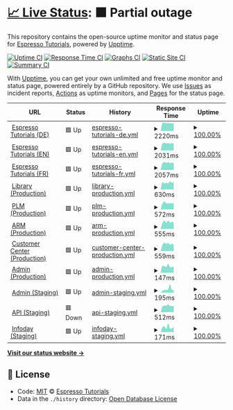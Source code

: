 # [📈 Live Status](https://espressotutorials.github.io/et-status): <!--live status--> **🟧 Partial outage**

This repository contains the open-source uptime monitor and status page for [Espresso Tutorials](https://espresso-tutorials.de), powered by [Upptime](https://github.com/upptime/upptime).

[![Uptime CI](https://github.com/koj-co/upptime/workflows/Uptime%20CI/badge.svg)](https://github.com/koj-co/upptime/actions?query=workflow%3A%22Uptime+CI%22)
[![Response Time CI](https://github.com/koj-co/upptime/workflows/Response%20Time%20CI/badge.svg)](https://github.com/koj-co/upptime/actions?query=workflow%3A%22Response+Time+CI%22)
[![Graphs CI](https://github.com/koj-co/upptime/workflows/Graphs%20CI/badge.svg)](https://github.com/koj-co/upptime/actions?query=workflow%3A%22Graphs+CI%22)
[![Static Site CI](https://github.com/koj-co/upptime/workflows/Static%20Site%20CI/badge.svg)](https://github.com/koj-co/upptime/actions?query=workflow%3A%22Static+Site+CI%22)
[![Summary CI](https://github.com/koj-co/upptime/workflows/Summary%20CI/badge.svg)](https://github.com/koj-co/upptime/actions?query=workflow%3A%22Summary+CI%22)

With [Upptime](https://upptime.js.org), you can get your own unlimited and free uptime monitor and status page, powered entirely by a GitHub repository. We use [Issues](https://github.com/espressotutorials/et-status/issues) as incident reports, [Actions](https://github.com/espressotutorials/et-status/actions) as uptime monitors, and [Pages](https://espressotutorials.github.io/et-status) for the status page.

<!--start: status pages-->
<!-- This summary is generated by Upptime (https://github.com/upptime/upptime) -->
<!-- Do not edit this manually, your changes will be overwritten -->
<!-- prettier-ignore -->
| URL | Status | History | Response Time | Uptime |
| --- | ------ | ------- | ------------- | ------ |
| <img alt="" src="https://favicons.githubusercontent.com/www.espresso-tutorials.de" height="13"> [Espresso Tutorials (DE)](https://www.espresso-tutorials.de) | 🟩 Up | [espresso-tutorials-de.yml](https://github.com/espressotutorials/et-status/commits/HEAD/history/espresso-tutorials-de.yml) | <details><summary><img alt="Response time graph" src="./graphs/espresso-tutorials-de/response-time-week.png" height="20"> 2220ms</summary><br><a href="https://espressotutorials.github.io/et-status/history/espresso-tutorials-de"><img alt="Response time 1518" src="https://img.shields.io/endpoint?url=https%3A%2F%2Fraw.githubusercontent.com%2Fespressotutorials%2Fet-status%2FHEAD%2Fapi%2Fespresso-tutorials-de%2Fresponse-time.json"></a><br><a href="https://espressotutorials.github.io/et-status/history/espresso-tutorials-de"><img alt="24-hour response time 2174" src="https://img.shields.io/endpoint?url=https%3A%2F%2Fraw.githubusercontent.com%2Fespressotutorials%2Fet-status%2FHEAD%2Fapi%2Fespresso-tutorials-de%2Fresponse-time-day.json"></a><br><a href="https://espressotutorials.github.io/et-status/history/espresso-tutorials-de"><img alt="7-day response time 2220" src="https://img.shields.io/endpoint?url=https%3A%2F%2Fraw.githubusercontent.com%2Fespressotutorials%2Fet-status%2FHEAD%2Fapi%2Fespresso-tutorials-de%2Fresponse-time-week.json"></a><br><a href="https://espressotutorials.github.io/et-status/history/espresso-tutorials-de"><img alt="30-day response time 2054" src="https://img.shields.io/endpoint?url=https%3A%2F%2Fraw.githubusercontent.com%2Fespressotutorials%2Fet-status%2FHEAD%2Fapi%2Fespresso-tutorials-de%2Fresponse-time-month.json"></a><br><a href="https://espressotutorials.github.io/et-status/history/espresso-tutorials-de"><img alt="1-year response time 1518" src="https://img.shields.io/endpoint?url=https%3A%2F%2Fraw.githubusercontent.com%2Fespressotutorials%2Fet-status%2FHEAD%2Fapi%2Fespresso-tutorials-de%2Fresponse-time-year.json"></a></details> | <details><summary><a href="https://espressotutorials.github.io/et-status/history/espresso-tutorials-de">100.00%</a></summary><a href="https://espressotutorials.github.io/et-status/history/espresso-tutorials-de"><img alt="All-time uptime 100.00%" src="https://img.shields.io/endpoint?url=https%3A%2F%2Fraw.githubusercontent.com%2Fespressotutorials%2Fet-status%2FHEAD%2Fapi%2Fespresso-tutorials-de%2Fuptime.json"></a><br><a href="https://espressotutorials.github.io/et-status/history/espresso-tutorials-de"><img alt="24-hour uptime 100.00%" src="https://img.shields.io/endpoint?url=https%3A%2F%2Fraw.githubusercontent.com%2Fespressotutorials%2Fet-status%2FHEAD%2Fapi%2Fespresso-tutorials-de%2Fuptime-day.json"></a><br><a href="https://espressotutorials.github.io/et-status/history/espresso-tutorials-de"><img alt="7-day uptime 100.00%" src="https://img.shields.io/endpoint?url=https%3A%2F%2Fraw.githubusercontent.com%2Fespressotutorials%2Fet-status%2FHEAD%2Fapi%2Fespresso-tutorials-de%2Fuptime-week.json"></a><br><a href="https://espressotutorials.github.io/et-status/history/espresso-tutorials-de"><img alt="30-day uptime 100.00%" src="https://img.shields.io/endpoint?url=https%3A%2F%2Fraw.githubusercontent.com%2Fespressotutorials%2Fet-status%2FHEAD%2Fapi%2Fespresso-tutorials-de%2Fuptime-month.json"></a><br><a href="https://espressotutorials.github.io/et-status/history/espresso-tutorials-de"><img alt="1-year uptime 100.00%" src="https://img.shields.io/endpoint?url=https%3A%2F%2Fraw.githubusercontent.com%2Fespressotutorials%2Fet-status%2FHEAD%2Fapi%2Fespresso-tutorials-de%2Fuptime-year.json"></a></details>
| <img alt="" src="https://favicons.githubusercontent.com/www.espresso-tutorials.com" height="13"> [Espresso Tutorials (EN)](https://www.espresso-tutorials.com) | 🟩 Up | [espresso-tutorials-en.yml](https://github.com/espressotutorials/et-status/commits/HEAD/history/espresso-tutorials-en.yml) | <details><summary><img alt="Response time graph" src="./graphs/espresso-tutorials-en/response-time-week.png" height="20"> 2031ms</summary><br><a href="https://espressotutorials.github.io/et-status/history/espresso-tutorials-en"><img alt="Response time 1087" src="https://img.shields.io/endpoint?url=https%3A%2F%2Fraw.githubusercontent.com%2Fespressotutorials%2Fet-status%2FHEAD%2Fapi%2Fespresso-tutorials-en%2Fresponse-time.json"></a><br><a href="https://espressotutorials.github.io/et-status/history/espresso-tutorials-en"><img alt="24-hour response time 1943" src="https://img.shields.io/endpoint?url=https%3A%2F%2Fraw.githubusercontent.com%2Fespressotutorials%2Fet-status%2FHEAD%2Fapi%2Fespresso-tutorials-en%2Fresponse-time-day.json"></a><br><a href="https://espressotutorials.github.io/et-status/history/espresso-tutorials-en"><img alt="7-day response time 2031" src="https://img.shields.io/endpoint?url=https%3A%2F%2Fraw.githubusercontent.com%2Fespressotutorials%2Fet-status%2FHEAD%2Fapi%2Fespresso-tutorials-en%2Fresponse-time-week.json"></a><br><a href="https://espressotutorials.github.io/et-status/history/espresso-tutorials-en"><img alt="30-day response time 1867" src="https://img.shields.io/endpoint?url=https%3A%2F%2Fraw.githubusercontent.com%2Fespressotutorials%2Fet-status%2FHEAD%2Fapi%2Fespresso-tutorials-en%2Fresponse-time-month.json"></a><br><a href="https://espressotutorials.github.io/et-status/history/espresso-tutorials-en"><img alt="1-year response time 1087" src="https://img.shields.io/endpoint?url=https%3A%2F%2Fraw.githubusercontent.com%2Fespressotutorials%2Fet-status%2FHEAD%2Fapi%2Fespresso-tutorials-en%2Fresponse-time-year.json"></a></details> | <details><summary><a href="https://espressotutorials.github.io/et-status/history/espresso-tutorials-en">100.00%</a></summary><a href="https://espressotutorials.github.io/et-status/history/espresso-tutorials-en"><img alt="All-time uptime 100.00%" src="https://img.shields.io/endpoint?url=https%3A%2F%2Fraw.githubusercontent.com%2Fespressotutorials%2Fet-status%2FHEAD%2Fapi%2Fespresso-tutorials-en%2Fuptime.json"></a><br><a href="https://espressotutorials.github.io/et-status/history/espresso-tutorials-en"><img alt="24-hour uptime 100.00%" src="https://img.shields.io/endpoint?url=https%3A%2F%2Fraw.githubusercontent.com%2Fespressotutorials%2Fet-status%2FHEAD%2Fapi%2Fespresso-tutorials-en%2Fuptime-day.json"></a><br><a href="https://espressotutorials.github.io/et-status/history/espresso-tutorials-en"><img alt="7-day uptime 100.00%" src="https://img.shields.io/endpoint?url=https%3A%2F%2Fraw.githubusercontent.com%2Fespressotutorials%2Fet-status%2FHEAD%2Fapi%2Fespresso-tutorials-en%2Fuptime-week.json"></a><br><a href="https://espressotutorials.github.io/et-status/history/espresso-tutorials-en"><img alt="30-day uptime 100.00%" src="https://img.shields.io/endpoint?url=https%3A%2F%2Fraw.githubusercontent.com%2Fespressotutorials%2Fet-status%2FHEAD%2Fapi%2Fespresso-tutorials-en%2Fuptime-month.json"></a><br><a href="https://espressotutorials.github.io/et-status/history/espresso-tutorials-en"><img alt="1-year uptime 100.00%" src="https://img.shields.io/endpoint?url=https%3A%2F%2Fraw.githubusercontent.com%2Fespressotutorials%2Fet-status%2FHEAD%2Fapi%2Fespresso-tutorials-en%2Fuptime-year.json"></a></details>
| <img alt="" src="https://favicons.githubusercontent.com/www.espresso-tutorials.fr" height="13"> [Espresso Tutorials (FR)](https://www.espresso-tutorials.fr) | 🟩 Up | [espresso-tutorials-fr.yml](https://github.com/espressotutorials/et-status/commits/HEAD/history/espresso-tutorials-fr.yml) | <details><summary><img alt="Response time graph" src="./graphs/espresso-tutorials-fr/response-time-week.png" height="20"> 2057ms</summary><br><a href="https://espressotutorials.github.io/et-status/history/espresso-tutorials-fr"><img alt="Response time 1682" src="https://img.shields.io/endpoint?url=https%3A%2F%2Fraw.githubusercontent.com%2Fespressotutorials%2Fet-status%2FHEAD%2Fapi%2Fespresso-tutorials-fr%2Fresponse-time.json"></a><br><a href="https://espressotutorials.github.io/et-status/history/espresso-tutorials-fr"><img alt="24-hour response time 2001" src="https://img.shields.io/endpoint?url=https%3A%2F%2Fraw.githubusercontent.com%2Fespressotutorials%2Fet-status%2FHEAD%2Fapi%2Fespresso-tutorials-fr%2Fresponse-time-day.json"></a><br><a href="https://espressotutorials.github.io/et-status/history/espresso-tutorials-fr"><img alt="7-day response time 2057" src="https://img.shields.io/endpoint?url=https%3A%2F%2Fraw.githubusercontent.com%2Fespressotutorials%2Fet-status%2FHEAD%2Fapi%2Fespresso-tutorials-fr%2Fresponse-time-week.json"></a><br><a href="https://espressotutorials.github.io/et-status/history/espresso-tutorials-fr"><img alt="30-day response time 1926" src="https://img.shields.io/endpoint?url=https%3A%2F%2Fraw.githubusercontent.com%2Fespressotutorials%2Fet-status%2FHEAD%2Fapi%2Fespresso-tutorials-fr%2Fresponse-time-month.json"></a><br><a href="https://espressotutorials.github.io/et-status/history/espresso-tutorials-fr"><img alt="1-year response time 1682" src="https://img.shields.io/endpoint?url=https%3A%2F%2Fraw.githubusercontent.com%2Fespressotutorials%2Fet-status%2FHEAD%2Fapi%2Fespresso-tutorials-fr%2Fresponse-time-year.json"></a></details> | <details><summary><a href="https://espressotutorials.github.io/et-status/history/espresso-tutorials-fr">100.00%</a></summary><a href="https://espressotutorials.github.io/et-status/history/espresso-tutorials-fr"><img alt="All-time uptime 100.00%" src="https://img.shields.io/endpoint?url=https%3A%2F%2Fraw.githubusercontent.com%2Fespressotutorials%2Fet-status%2FHEAD%2Fapi%2Fespresso-tutorials-fr%2Fuptime.json"></a><br><a href="https://espressotutorials.github.io/et-status/history/espresso-tutorials-fr"><img alt="24-hour uptime 100.00%" src="https://img.shields.io/endpoint?url=https%3A%2F%2Fraw.githubusercontent.com%2Fespressotutorials%2Fet-status%2FHEAD%2Fapi%2Fespresso-tutorials-fr%2Fuptime-day.json"></a><br><a href="https://espressotutorials.github.io/et-status/history/espresso-tutorials-fr"><img alt="7-day uptime 100.00%" src="https://img.shields.io/endpoint?url=https%3A%2F%2Fraw.githubusercontent.com%2Fespressotutorials%2Fet-status%2FHEAD%2Fapi%2Fespresso-tutorials-fr%2Fuptime-week.json"></a><br><a href="https://espressotutorials.github.io/et-status/history/espresso-tutorials-fr"><img alt="30-day uptime 100.00%" src="https://img.shields.io/endpoint?url=https%3A%2F%2Fraw.githubusercontent.com%2Fespressotutorials%2Fet-status%2FHEAD%2Fapi%2Fespresso-tutorials-fr%2Fuptime-month.json"></a><br><a href="https://espressotutorials.github.io/et-status/history/espresso-tutorials-fr"><img alt="1-year uptime 100.00%" src="https://img.shields.io/endpoint?url=https%3A%2F%2Fraw.githubusercontent.com%2Fespressotutorials%2Fet-status%2FHEAD%2Fapi%2Fespresso-tutorials-fr%2Fuptime-year.json"></a></details>
| <img alt="" src="https://favicons.githubusercontent.com/et.training" height="13"> [Library (Production)](https://et.training) | 🟩 Up | [library-production.yml](https://github.com/espressotutorials/et-status/commits/HEAD/history/library-production.yml) | <details><summary><img alt="Response time graph" src="./graphs/library-production/response-time-week.png" height="20"> 630ms</summary><br><a href="https://espressotutorials.github.io/et-status/history/library-production"><img alt="Response time 563" src="https://img.shields.io/endpoint?url=https%3A%2F%2Fraw.githubusercontent.com%2Fespressotutorials%2Fet-status%2FHEAD%2Fapi%2Flibrary-production%2Fresponse-time.json"></a><br><a href="https://espressotutorials.github.io/et-status/history/library-production"><img alt="24-hour response time 664" src="https://img.shields.io/endpoint?url=https%3A%2F%2Fraw.githubusercontent.com%2Fespressotutorials%2Fet-status%2FHEAD%2Fapi%2Flibrary-production%2Fresponse-time-day.json"></a><br><a href="https://espressotutorials.github.io/et-status/history/library-production"><img alt="7-day response time 630" src="https://img.shields.io/endpoint?url=https%3A%2F%2Fraw.githubusercontent.com%2Fespressotutorials%2Fet-status%2FHEAD%2Fapi%2Flibrary-production%2Fresponse-time-week.json"></a><br><a href="https://espressotutorials.github.io/et-status/history/library-production"><img alt="30-day response time 594" src="https://img.shields.io/endpoint?url=https%3A%2F%2Fraw.githubusercontent.com%2Fespressotutorials%2Fet-status%2FHEAD%2Fapi%2Flibrary-production%2Fresponse-time-month.json"></a><br><a href="https://espressotutorials.github.io/et-status/history/library-production"><img alt="1-year response time 563" src="https://img.shields.io/endpoint?url=https%3A%2F%2Fraw.githubusercontent.com%2Fespressotutorials%2Fet-status%2FHEAD%2Fapi%2Flibrary-production%2Fresponse-time-year.json"></a></details> | <details><summary><a href="https://espressotutorials.github.io/et-status/history/library-production">100.00%</a></summary><a href="https://espressotutorials.github.io/et-status/history/library-production"><img alt="All-time uptime 100.00%" src="https://img.shields.io/endpoint?url=https%3A%2F%2Fraw.githubusercontent.com%2Fespressotutorials%2Fet-status%2FHEAD%2Fapi%2Flibrary-production%2Fuptime.json"></a><br><a href="https://espressotutorials.github.io/et-status/history/library-production"><img alt="24-hour uptime 100.00%" src="https://img.shields.io/endpoint?url=https%3A%2F%2Fraw.githubusercontent.com%2Fespressotutorials%2Fet-status%2FHEAD%2Fapi%2Flibrary-production%2Fuptime-day.json"></a><br><a href="https://espressotutorials.github.io/et-status/history/library-production"><img alt="7-day uptime 100.00%" src="https://img.shields.io/endpoint?url=https%3A%2F%2Fraw.githubusercontent.com%2Fespressotutorials%2Fet-status%2FHEAD%2Fapi%2Flibrary-production%2Fuptime-week.json"></a><br><a href="https://espressotutorials.github.io/et-status/history/library-production"><img alt="30-day uptime 100.00%" src="https://img.shields.io/endpoint?url=https%3A%2F%2Fraw.githubusercontent.com%2Fespressotutorials%2Fet-status%2FHEAD%2Fapi%2Flibrary-production%2Fuptime-month.json"></a><br><a href="https://espressotutorials.github.io/et-status/history/library-production"><img alt="1-year uptime 100.00%" src="https://img.shields.io/endpoint?url=https%3A%2F%2Fraw.githubusercontent.com%2Fespressotutorials%2Fet-status%2FHEAD%2Fapi%2Flibrary-production%2Fuptime-year.json"></a></details>
| <img alt="" src="https://favicons.githubusercontent.com/et-plm.de" height="13"> [PLM (Production)](https://et-plm.de) | 🟩 Up | [plm-production.yml](https://github.com/espressotutorials/et-status/commits/HEAD/history/plm-production.yml) | <details><summary><img alt="Response time graph" src="./graphs/plm-production/response-time-week.png" height="20"> 572ms</summary><br><a href="https://espressotutorials.github.io/et-status/history/plm-production"><img alt="Response time 624" src="https://img.shields.io/endpoint?url=https%3A%2F%2Fraw.githubusercontent.com%2Fespressotutorials%2Fet-status%2FHEAD%2Fapi%2Fplm-production%2Fresponse-time.json"></a><br><a href="https://espressotutorials.github.io/et-status/history/plm-production"><img alt="24-hour response time 539" src="https://img.shields.io/endpoint?url=https%3A%2F%2Fraw.githubusercontent.com%2Fespressotutorials%2Fet-status%2FHEAD%2Fapi%2Fplm-production%2Fresponse-time-day.json"></a><br><a href="https://espressotutorials.github.io/et-status/history/plm-production"><img alt="7-day response time 572" src="https://img.shields.io/endpoint?url=https%3A%2F%2Fraw.githubusercontent.com%2Fespressotutorials%2Fet-status%2FHEAD%2Fapi%2Fplm-production%2Fresponse-time-week.json"></a><br><a href="https://espressotutorials.github.io/et-status/history/plm-production"><img alt="30-day response time 607" src="https://img.shields.io/endpoint?url=https%3A%2F%2Fraw.githubusercontent.com%2Fespressotutorials%2Fet-status%2FHEAD%2Fapi%2Fplm-production%2Fresponse-time-month.json"></a><br><a href="https://espressotutorials.github.io/et-status/history/plm-production"><img alt="1-year response time 624" src="https://img.shields.io/endpoint?url=https%3A%2F%2Fraw.githubusercontent.com%2Fespressotutorials%2Fet-status%2FHEAD%2Fapi%2Fplm-production%2Fresponse-time-year.json"></a></details> | <details><summary><a href="https://espressotutorials.github.io/et-status/history/plm-production">100.00%</a></summary><a href="https://espressotutorials.github.io/et-status/history/plm-production"><img alt="All-time uptime 100.00%" src="https://img.shields.io/endpoint?url=https%3A%2F%2Fraw.githubusercontent.com%2Fespressotutorials%2Fet-status%2FHEAD%2Fapi%2Fplm-production%2Fuptime.json"></a><br><a href="https://espressotutorials.github.io/et-status/history/plm-production"><img alt="24-hour uptime 100.00%" src="https://img.shields.io/endpoint?url=https%3A%2F%2Fraw.githubusercontent.com%2Fespressotutorials%2Fet-status%2FHEAD%2Fapi%2Fplm-production%2Fuptime-day.json"></a><br><a href="https://espressotutorials.github.io/et-status/history/plm-production"><img alt="7-day uptime 100.00%" src="https://img.shields.io/endpoint?url=https%3A%2F%2Fraw.githubusercontent.com%2Fespressotutorials%2Fet-status%2FHEAD%2Fapi%2Fplm-production%2Fuptime-week.json"></a><br><a href="https://espressotutorials.github.io/et-status/history/plm-production"><img alt="30-day uptime 100.00%" src="https://img.shields.io/endpoint?url=https%3A%2F%2Fraw.githubusercontent.com%2Fespressotutorials%2Fet-status%2FHEAD%2Fapi%2Fplm-production%2Fuptime-month.json"></a><br><a href="https://espressotutorials.github.io/et-status/history/plm-production"><img alt="1-year uptime 100.00%" src="https://img.shields.io/endpoint?url=https%3A%2F%2Fraw.githubusercontent.com%2Fespressotutorials%2Fet-status%2FHEAD%2Fapi%2Fplm-production%2Fuptime-year.json"></a></details>
| <img alt="" src="https://favicons.githubusercontent.com/et-arm.de" height="13"> [ARM (Production)](https://et-arm.de) | 🟩 Up | [arm-production.yml](https://github.com/espressotutorials/et-status/commits/HEAD/history/arm-production.yml) | <details><summary><img alt="Response time graph" src="./graphs/arm-production/response-time-week.png" height="20"> 555ms</summary><br><a href="https://espressotutorials.github.io/et-status/history/arm-production"><img alt="Response time 571" src="https://img.shields.io/endpoint?url=https%3A%2F%2Fraw.githubusercontent.com%2Fespressotutorials%2Fet-status%2FHEAD%2Fapi%2Farm-production%2Fresponse-time.json"></a><br><a href="https://espressotutorials.github.io/et-status/history/arm-production"><img alt="24-hour response time 509" src="https://img.shields.io/endpoint?url=https%3A%2F%2Fraw.githubusercontent.com%2Fespressotutorials%2Fet-status%2FHEAD%2Fapi%2Farm-production%2Fresponse-time-day.json"></a><br><a href="https://espressotutorials.github.io/et-status/history/arm-production"><img alt="7-day response time 555" src="https://img.shields.io/endpoint?url=https%3A%2F%2Fraw.githubusercontent.com%2Fespressotutorials%2Fet-status%2FHEAD%2Fapi%2Farm-production%2Fresponse-time-week.json"></a><br><a href="https://espressotutorials.github.io/et-status/history/arm-production"><img alt="30-day response time 572" src="https://img.shields.io/endpoint?url=https%3A%2F%2Fraw.githubusercontent.com%2Fespressotutorials%2Fet-status%2FHEAD%2Fapi%2Farm-production%2Fresponse-time-month.json"></a><br><a href="https://espressotutorials.github.io/et-status/history/arm-production"><img alt="1-year response time 571" src="https://img.shields.io/endpoint?url=https%3A%2F%2Fraw.githubusercontent.com%2Fespressotutorials%2Fet-status%2FHEAD%2Fapi%2Farm-production%2Fresponse-time-year.json"></a></details> | <details><summary><a href="https://espressotutorials.github.io/et-status/history/arm-production">100.00%</a></summary><a href="https://espressotutorials.github.io/et-status/history/arm-production"><img alt="All-time uptime 100.00%" src="https://img.shields.io/endpoint?url=https%3A%2F%2Fraw.githubusercontent.com%2Fespressotutorials%2Fet-status%2FHEAD%2Fapi%2Farm-production%2Fuptime.json"></a><br><a href="https://espressotutorials.github.io/et-status/history/arm-production"><img alt="24-hour uptime 100.00%" src="https://img.shields.io/endpoint?url=https%3A%2F%2Fraw.githubusercontent.com%2Fespressotutorials%2Fet-status%2FHEAD%2Fapi%2Farm-production%2Fuptime-day.json"></a><br><a href="https://espressotutorials.github.io/et-status/history/arm-production"><img alt="7-day uptime 100.00%" src="https://img.shields.io/endpoint?url=https%3A%2F%2Fraw.githubusercontent.com%2Fespressotutorials%2Fet-status%2FHEAD%2Fapi%2Farm-production%2Fuptime-week.json"></a><br><a href="https://espressotutorials.github.io/et-status/history/arm-production"><img alt="30-day uptime 100.00%" src="https://img.shields.io/endpoint?url=https%3A%2F%2Fraw.githubusercontent.com%2Fespressotutorials%2Fet-status%2FHEAD%2Fapi%2Farm-production%2Fuptime-month.json"></a><br><a href="https://espressotutorials.github.io/et-status/history/arm-production"><img alt="1-year uptime 100.00%" src="https://img.shields.io/endpoint?url=https%3A%2F%2Fraw.githubusercontent.com%2Fespressotutorials%2Fet-status%2FHEAD%2Fapi%2Farm-production%2Fuptime-year.json"></a></details>
| <img alt="" src="https://favicons.githubusercontent.com/et-customer.de" height="13"> [Customer Center (Production)](https://et-customer.de) | 🟩 Up | [customer-center-production.yml](https://github.com/espressotutorials/et-status/commits/HEAD/history/customer-center-production.yml) | <details><summary><img alt="Response time graph" src="./graphs/customer-center-production/response-time-week.png" height="20"> 559ms</summary><br><a href="https://espressotutorials.github.io/et-status/history/customer-center-production"><img alt="Response time 569" src="https://img.shields.io/endpoint?url=https%3A%2F%2Fraw.githubusercontent.com%2Fespressotutorials%2Fet-status%2FHEAD%2Fapi%2Fcustomer-center-production%2Fresponse-time.json"></a><br><a href="https://espressotutorials.github.io/et-status/history/customer-center-production"><img alt="24-hour response time 484" src="https://img.shields.io/endpoint?url=https%3A%2F%2Fraw.githubusercontent.com%2Fespressotutorials%2Fet-status%2FHEAD%2Fapi%2Fcustomer-center-production%2Fresponse-time-day.json"></a><br><a href="https://espressotutorials.github.io/et-status/history/customer-center-production"><img alt="7-day response time 559" src="https://img.shields.io/endpoint?url=https%3A%2F%2Fraw.githubusercontent.com%2Fespressotutorials%2Fet-status%2FHEAD%2Fapi%2Fcustomer-center-production%2Fresponse-time-week.json"></a><br><a href="https://espressotutorials.github.io/et-status/history/customer-center-production"><img alt="30-day response time 570" src="https://img.shields.io/endpoint?url=https%3A%2F%2Fraw.githubusercontent.com%2Fespressotutorials%2Fet-status%2FHEAD%2Fapi%2Fcustomer-center-production%2Fresponse-time-month.json"></a><br><a href="https://espressotutorials.github.io/et-status/history/customer-center-production"><img alt="1-year response time 569" src="https://img.shields.io/endpoint?url=https%3A%2F%2Fraw.githubusercontent.com%2Fespressotutorials%2Fet-status%2FHEAD%2Fapi%2Fcustomer-center-production%2Fresponse-time-year.json"></a></details> | <details><summary><a href="https://espressotutorials.github.io/et-status/history/customer-center-production">100.00%</a></summary><a href="https://espressotutorials.github.io/et-status/history/customer-center-production"><img alt="All-time uptime 100.00%" src="https://img.shields.io/endpoint?url=https%3A%2F%2Fraw.githubusercontent.com%2Fespressotutorials%2Fet-status%2FHEAD%2Fapi%2Fcustomer-center-production%2Fuptime.json"></a><br><a href="https://espressotutorials.github.io/et-status/history/customer-center-production"><img alt="24-hour uptime 100.00%" src="https://img.shields.io/endpoint?url=https%3A%2F%2Fraw.githubusercontent.com%2Fespressotutorials%2Fet-status%2FHEAD%2Fapi%2Fcustomer-center-production%2Fuptime-day.json"></a><br><a href="https://espressotutorials.github.io/et-status/history/customer-center-production"><img alt="7-day uptime 100.00%" src="https://img.shields.io/endpoint?url=https%3A%2F%2Fraw.githubusercontent.com%2Fespressotutorials%2Fet-status%2FHEAD%2Fapi%2Fcustomer-center-production%2Fuptime-week.json"></a><br><a href="https://espressotutorials.github.io/et-status/history/customer-center-production"><img alt="30-day uptime 100.00%" src="https://img.shields.io/endpoint?url=https%3A%2F%2Fraw.githubusercontent.com%2Fespressotutorials%2Fet-status%2FHEAD%2Fapi%2Fcustomer-center-production%2Fuptime-month.json"></a><br><a href="https://espressotutorials.github.io/et-status/history/customer-center-production"><img alt="1-year uptime 100.00%" src="https://img.shields.io/endpoint?url=https%3A%2F%2Fraw.githubusercontent.com%2Fespressotutorials%2Fet-status%2FHEAD%2Fapi%2Fcustomer-center-production%2Fuptime-year.json"></a></details>
| <img alt="" src="https://favicons.githubusercontent.com/null" height="13"> [Admin (Production)](admin.espresso-tutorials.com) | 🟩 Up | [admin-production.yml](https://github.com/espressotutorials/et-status/commits/HEAD/history/admin-production.yml) | <details><summary><img alt="Response time graph" src="./graphs/admin-production/response-time-week.png" height="20"> 147ms</summary><br><a href="https://espressotutorials.github.io/et-status/history/admin-production"><img alt="Response time 219" src="https://img.shields.io/endpoint?url=https%3A%2F%2Fraw.githubusercontent.com%2Fespressotutorials%2Fet-status%2FHEAD%2Fapi%2Fadmin-production%2Fresponse-time.json"></a><br><a href="https://espressotutorials.github.io/et-status/history/admin-production"><img alt="24-hour response time 137" src="https://img.shields.io/endpoint?url=https%3A%2F%2Fraw.githubusercontent.com%2Fespressotutorials%2Fet-status%2FHEAD%2Fapi%2Fadmin-production%2Fresponse-time-day.json"></a><br><a href="https://espressotutorials.github.io/et-status/history/admin-production"><img alt="7-day response time 147" src="https://img.shields.io/endpoint?url=https%3A%2F%2Fraw.githubusercontent.com%2Fespressotutorials%2Fet-status%2FHEAD%2Fapi%2Fadmin-production%2Fresponse-time-week.json"></a><br><a href="https://espressotutorials.github.io/et-status/history/admin-production"><img alt="30-day response time 201" src="https://img.shields.io/endpoint?url=https%3A%2F%2Fraw.githubusercontent.com%2Fespressotutorials%2Fet-status%2FHEAD%2Fapi%2Fadmin-production%2Fresponse-time-month.json"></a><br><a href="https://espressotutorials.github.io/et-status/history/admin-production"><img alt="1-year response time 219" src="https://img.shields.io/endpoint?url=https%3A%2F%2Fraw.githubusercontent.com%2Fespressotutorials%2Fet-status%2FHEAD%2Fapi%2Fadmin-production%2Fresponse-time-year.json"></a></details> | <details><summary><a href="https://espressotutorials.github.io/et-status/history/admin-production">100.00%</a></summary><a href="https://espressotutorials.github.io/et-status/history/admin-production"><img alt="All-time uptime 100.00%" src="https://img.shields.io/endpoint?url=https%3A%2F%2Fraw.githubusercontent.com%2Fespressotutorials%2Fet-status%2FHEAD%2Fapi%2Fadmin-production%2Fuptime.json"></a><br><a href="https://espressotutorials.github.io/et-status/history/admin-production"><img alt="24-hour uptime 100.00%" src="https://img.shields.io/endpoint?url=https%3A%2F%2Fraw.githubusercontent.com%2Fespressotutorials%2Fet-status%2FHEAD%2Fapi%2Fadmin-production%2Fuptime-day.json"></a><br><a href="https://espressotutorials.github.io/et-status/history/admin-production"><img alt="7-day uptime 100.00%" src="https://img.shields.io/endpoint?url=https%3A%2F%2Fraw.githubusercontent.com%2Fespressotutorials%2Fet-status%2FHEAD%2Fapi%2Fadmin-production%2Fuptime-week.json"></a><br><a href="https://espressotutorials.github.io/et-status/history/admin-production"><img alt="30-day uptime 100.00%" src="https://img.shields.io/endpoint?url=https%3A%2F%2Fraw.githubusercontent.com%2Fespressotutorials%2Fet-status%2FHEAD%2Fapi%2Fadmin-production%2Fuptime-month.json"></a><br><a href="https://espressotutorials.github.io/et-status/history/admin-production"><img alt="1-year uptime 100.00%" src="https://img.shields.io/endpoint?url=https%3A%2F%2Fraw.githubusercontent.com%2Fespressotutorials%2Fet-status%2FHEAD%2Fapi%2Fadmin-production%2Fuptime-year.json"></a></details>
| <img alt="" src="https://favicons.githubusercontent.com/null" height="13"> [Admin (Staging)](staging.admin.espresso-tutorials.com) | 🟩 Up | [admin-staging.yml](https://github.com/espressotutorials/et-status/commits/HEAD/history/admin-staging.yml) | <details><summary><img alt="Response time graph" src="./graphs/admin-staging/response-time-week.png" height="20"> 195ms</summary><br><a href="https://espressotutorials.github.io/et-status/history/admin-staging"><img alt="Response time 195" src="https://img.shields.io/endpoint?url=https%3A%2F%2Fraw.githubusercontent.com%2Fespressotutorials%2Fet-status%2FHEAD%2Fapi%2Fadmin-staging%2Fresponse-time.json"></a><br><a href="https://espressotutorials.github.io/et-status/history/admin-staging"><img alt="24-hour response time 144" src="https://img.shields.io/endpoint?url=https%3A%2F%2Fraw.githubusercontent.com%2Fespressotutorials%2Fet-status%2FHEAD%2Fapi%2Fadmin-staging%2Fresponse-time-day.json"></a><br><a href="https://espressotutorials.github.io/et-status/history/admin-staging"><img alt="7-day response time 195" src="https://img.shields.io/endpoint?url=https%3A%2F%2Fraw.githubusercontent.com%2Fespressotutorials%2Fet-status%2FHEAD%2Fapi%2Fadmin-staging%2Fresponse-time-week.json"></a><br><a href="https://espressotutorials.github.io/et-status/history/admin-staging"><img alt="30-day response time 200" src="https://img.shields.io/endpoint?url=https%3A%2F%2Fraw.githubusercontent.com%2Fespressotutorials%2Fet-status%2FHEAD%2Fapi%2Fadmin-staging%2Fresponse-time-month.json"></a><br><a href="https://espressotutorials.github.io/et-status/history/admin-staging"><img alt="1-year response time 195" src="https://img.shields.io/endpoint?url=https%3A%2F%2Fraw.githubusercontent.com%2Fespressotutorials%2Fet-status%2FHEAD%2Fapi%2Fadmin-staging%2Fresponse-time-year.json"></a></details> | <details><summary><a href="https://espressotutorials.github.io/et-status/history/admin-staging">100.00%</a></summary><a href="https://espressotutorials.github.io/et-status/history/admin-staging"><img alt="All-time uptime 100.00%" src="https://img.shields.io/endpoint?url=https%3A%2F%2Fraw.githubusercontent.com%2Fespressotutorials%2Fet-status%2FHEAD%2Fapi%2Fadmin-staging%2Fuptime.json"></a><br><a href="https://espressotutorials.github.io/et-status/history/admin-staging"><img alt="24-hour uptime 100.00%" src="https://img.shields.io/endpoint?url=https%3A%2F%2Fraw.githubusercontent.com%2Fespressotutorials%2Fet-status%2FHEAD%2Fapi%2Fadmin-staging%2Fuptime-day.json"></a><br><a href="https://espressotutorials.github.io/et-status/history/admin-staging"><img alt="7-day uptime 100.00%" src="https://img.shields.io/endpoint?url=https%3A%2F%2Fraw.githubusercontent.com%2Fespressotutorials%2Fet-status%2FHEAD%2Fapi%2Fadmin-staging%2Fuptime-week.json"></a><br><a href="https://espressotutorials.github.io/et-status/history/admin-staging"><img alt="30-day uptime 100.00%" src="https://img.shields.io/endpoint?url=https%3A%2F%2Fraw.githubusercontent.com%2Fespressotutorials%2Fet-status%2FHEAD%2Fapi%2Fadmin-staging%2Fuptime-month.json"></a><br><a href="https://espressotutorials.github.io/et-status/history/admin-staging"><img alt="1-year uptime 100.00%" src="https://img.shields.io/endpoint?url=https%3A%2F%2Fraw.githubusercontent.com%2Fespressotutorials%2Fet-status%2FHEAD%2Fapi%2Fadmin-staging%2Fuptime-year.json"></a></details>
| <img alt="" src="https://favicons.githubusercontent.com/null" height="13"> [API (Staging)](staging.api.espresso-tutorials.com) | 🟥 Down | [api-staging.yml](https://github.com/espressotutorials/et-status/commits/HEAD/history/api-staging.yml) | <details><summary><img alt="Response time graph" src="./graphs/api-staging/response-time-week.png" height="20"> 512ms</summary><br><a href="https://espressotutorials.github.io/et-status/history/api-staging"><img alt="Response time 947" src="https://img.shields.io/endpoint?url=https%3A%2F%2Fraw.githubusercontent.com%2Fespressotutorials%2Fet-status%2FHEAD%2Fapi%2Fapi-staging%2Fresponse-time.json"></a><br><a href="https://espressotutorials.github.io/et-status/history/api-staging"><img alt="24-hour response time 491" src="https://img.shields.io/endpoint?url=https%3A%2F%2Fraw.githubusercontent.com%2Fespressotutorials%2Fet-status%2FHEAD%2Fapi%2Fapi-staging%2Fresponse-time-day.json"></a><br><a href="https://espressotutorials.github.io/et-status/history/api-staging"><img alt="7-day response time 512" src="https://img.shields.io/endpoint?url=https%3A%2F%2Fraw.githubusercontent.com%2Fespressotutorials%2Fet-status%2FHEAD%2Fapi%2Fapi-staging%2Fresponse-time-week.json"></a><br><a href="https://espressotutorials.github.io/et-status/history/api-staging"><img alt="30-day response time 1146" src="https://img.shields.io/endpoint?url=https%3A%2F%2Fraw.githubusercontent.com%2Fespressotutorials%2Fet-status%2FHEAD%2Fapi%2Fapi-staging%2Fresponse-time-month.json"></a><br><a href="https://espressotutorials.github.io/et-status/history/api-staging"><img alt="1-year response time 947" src="https://img.shields.io/endpoint?url=https%3A%2F%2Fraw.githubusercontent.com%2Fespressotutorials%2Fet-status%2FHEAD%2Fapi%2Fapi-staging%2Fresponse-time-year.json"></a></details> | <details><summary><a href="https://espressotutorials.github.io/et-status/history/api-staging">100.00%</a></summary><a href="https://espressotutorials.github.io/et-status/history/api-staging"><img alt="All-time uptime 100.00%" src="https://img.shields.io/endpoint?url=https%3A%2F%2Fraw.githubusercontent.com%2Fespressotutorials%2Fet-status%2FHEAD%2Fapi%2Fapi-staging%2Fuptime.json"></a><br><a href="https://espressotutorials.github.io/et-status/history/api-staging"><img alt="24-hour uptime 100.00%" src="https://img.shields.io/endpoint?url=https%3A%2F%2Fraw.githubusercontent.com%2Fespressotutorials%2Fet-status%2FHEAD%2Fapi%2Fapi-staging%2Fuptime-day.json"></a><br><a href="https://espressotutorials.github.io/et-status/history/api-staging"><img alt="7-day uptime 100.00%" src="https://img.shields.io/endpoint?url=https%3A%2F%2Fraw.githubusercontent.com%2Fespressotutorials%2Fet-status%2FHEAD%2Fapi%2Fapi-staging%2Fuptime-week.json"></a><br><a href="https://espressotutorials.github.io/et-status/history/api-staging"><img alt="30-day uptime 100.00%" src="https://img.shields.io/endpoint?url=https%3A%2F%2Fraw.githubusercontent.com%2Fespressotutorials%2Fet-status%2FHEAD%2Fapi%2Fapi-staging%2Fuptime-month.json"></a><br><a href="https://espressotutorials.github.io/et-status/history/api-staging"><img alt="1-year uptime 100.00%" src="https://img.shields.io/endpoint?url=https%3A%2F%2Fraw.githubusercontent.com%2Fespressotutorials%2Fet-status%2FHEAD%2Fapi%2Fapi-staging%2Fuptime-year.json"></a></details>
| <img alt="" src="https://favicons.githubusercontent.com/null" height="13"> [Infoday (Staging)](staging.infoday.io) | 🟩 Up | [infoday-staging.yml](https://github.com/espressotutorials/et-status/commits/HEAD/history/infoday-staging.yml) | <details><summary><img alt="Response time graph" src="./graphs/infoday-staging/response-time-week.png" height="20"> 171ms</summary><br><a href="https://espressotutorials.github.io/et-status/history/infoday-staging"><img alt="Response time 227" src="https://img.shields.io/endpoint?url=https%3A%2F%2Fraw.githubusercontent.com%2Fespressotutorials%2Fet-status%2FHEAD%2Fapi%2Finfoday-staging%2Fresponse-time.json"></a><br><a href="https://espressotutorials.github.io/et-status/history/infoday-staging"><img alt="24-hour response time 184" src="https://img.shields.io/endpoint?url=https%3A%2F%2Fraw.githubusercontent.com%2Fespressotutorials%2Fet-status%2FHEAD%2Fapi%2Finfoday-staging%2Fresponse-time-day.json"></a><br><a href="https://espressotutorials.github.io/et-status/history/infoday-staging"><img alt="7-day response time 171" src="https://img.shields.io/endpoint?url=https%3A%2F%2Fraw.githubusercontent.com%2Fespressotutorials%2Fet-status%2FHEAD%2Fapi%2Finfoday-staging%2Fresponse-time-week.json"></a><br><a href="https://espressotutorials.github.io/et-status/history/infoday-staging"><img alt="30-day response time 203" src="https://img.shields.io/endpoint?url=https%3A%2F%2Fraw.githubusercontent.com%2Fespressotutorials%2Fet-status%2FHEAD%2Fapi%2Finfoday-staging%2Fresponse-time-month.json"></a><br><a href="https://espressotutorials.github.io/et-status/history/infoday-staging"><img alt="1-year response time 227" src="https://img.shields.io/endpoint?url=https%3A%2F%2Fraw.githubusercontent.com%2Fespressotutorials%2Fet-status%2FHEAD%2Fapi%2Finfoday-staging%2Fresponse-time-year.json"></a></details> | <details><summary><a href="https://espressotutorials.github.io/et-status/history/infoday-staging">100.00%</a></summary><a href="https://espressotutorials.github.io/et-status/history/infoday-staging"><img alt="All-time uptime 100.00%" src="https://img.shields.io/endpoint?url=https%3A%2F%2Fraw.githubusercontent.com%2Fespressotutorials%2Fet-status%2FHEAD%2Fapi%2Finfoday-staging%2Fuptime.json"></a><br><a href="https://espressotutorials.github.io/et-status/history/infoday-staging"><img alt="24-hour uptime 100.00%" src="https://img.shields.io/endpoint?url=https%3A%2F%2Fraw.githubusercontent.com%2Fespressotutorials%2Fet-status%2FHEAD%2Fapi%2Finfoday-staging%2Fuptime-day.json"></a><br><a href="https://espressotutorials.github.io/et-status/history/infoday-staging"><img alt="7-day uptime 100.00%" src="https://img.shields.io/endpoint?url=https%3A%2F%2Fraw.githubusercontent.com%2Fespressotutorials%2Fet-status%2FHEAD%2Fapi%2Finfoday-staging%2Fuptime-week.json"></a><br><a href="https://espressotutorials.github.io/et-status/history/infoday-staging"><img alt="30-day uptime 100.00%" src="https://img.shields.io/endpoint?url=https%3A%2F%2Fraw.githubusercontent.com%2Fespressotutorials%2Fet-status%2FHEAD%2Fapi%2Finfoday-staging%2Fuptime-month.json"></a><br><a href="https://espressotutorials.github.io/et-status/history/infoday-staging"><img alt="1-year uptime 100.00%" src="https://img.shields.io/endpoint?url=https%3A%2F%2Fraw.githubusercontent.com%2Fespressotutorials%2Fet-status%2FHEAD%2Fapi%2Finfoday-staging%2Fuptime-year.json"></a></details>

<!--end: status pages-->

[**Visit our status website →**](https://espressotutorials.github.io/et-status)

## 📄 License

- Code: [MIT](./LICENSE) © [Espresso Tutorials](https://espresso-tutorials.de)
- Data in the `./history` directory: [Open Database License](https://opendatacommons.org/licenses/odbl/1-0/)
